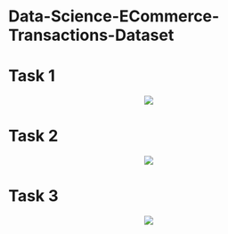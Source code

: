 # Data-Science-ECommerce-Transactions-Dataset
# Task 1
  <p align = "Center" >
  <img src = "https://github.com/user-attachments/assets/7b4eaa4a-ea2a-4782-a097-928d568c217e">
   </p>

# Task 2 
   <p align = "Center" >
  <img src = "https://github.com/user-attachments/assets/2fe27ae5-015d-459a-89db-e5680829d8e2">
   </p>

# Task 3
<p align = "Center" >
  <img src = "https://github.com/user-attachments/assets/dab3b600-d5ea-4e2a-b4d4-da769b3d28a4">
   </p>
